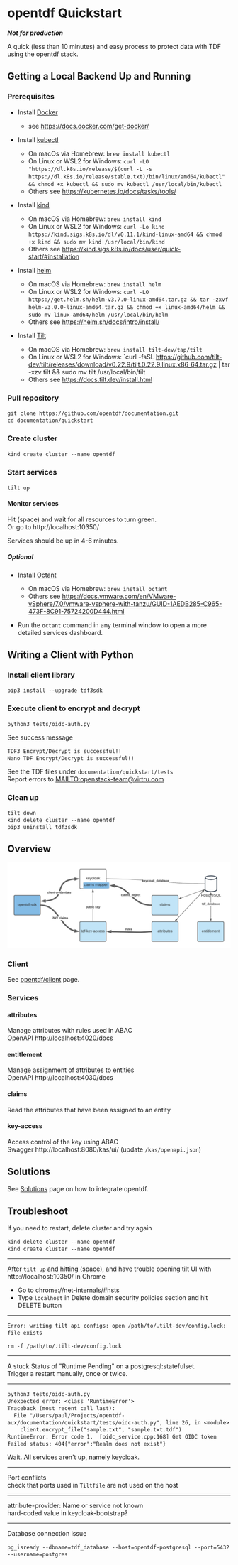 # opentdf Quickstart
***Not for production***  

A quick (less than 10 minutes) and easy process to protect data with TDF using the opentdf stack. 

## Getting a Local Backend Up and Running

### Prerequisites

- Install [Docker](https://www.docker.com/)
  - see https://docs.docker.com/get-docker/

- Install [kubectl](https://kubernetes.io/docs/reference/kubectl/overview/)
  - On macOs via Homebrew: `brew install kubectl`
  - On Linux or WSL2 for Windows: `curl -LO "https://dl.k8s.io/release/$(curl -L -s https://dl.k8s.io/release/stable.txt)/bin/linux/amd64/kubectl" && chmod +x kubectl && sudo mv kubectl /usr/local/bin/kubectl`
  - Others see https://kubernetes.io/docs/tasks/tools/

- Install [kind](https://kind.sigs.k8s.io/)
  - On macOS via Homebrew: `brew install kind`
  - On Linux or WSL2 for Windows: `curl -Lo kind https://kind.sigs.k8s.io/dl/v0.11.1/kind-linux-amd64 && chmod +x kind && sudo mv kind /usr/local/bin/kind`
  - Others see https://kind.sigs.k8s.io/docs/user/quick-start/#installation

- Install [helm](https://helm.sh/)
  - On macOS via Homebrew: `brew install helm`
  - On Linux or WSL2 for Windows: `curl -LO https://get.helm.sh/helm-v3.7.0-linux-amd64.tar.gz && tar -zxvf helm-v3.0.0-linux-amd64.tar.gz && chmod +x linux-amd64/helm && sudo mv linux-amd64/helm /usr/local/bin/helm`
  - Others see https://helm.sh/docs/intro/install/

- Install [Tilt](https://tilt.dev/)
  - On macOS via Homebrew: `brew install tilt-dev/tap/tilt`
  - On Linux or WSL2 for Windows: `curl -fsSL https://github.com/tilt-dev/tilt/releases/download/v0.22.9/tilt.0.22.9.linux.x86_64.tar.gz | tar -xzv tilt && sudo mv tilt /usr/local/bin/tilt
  - Others see https://docs.tilt.dev/install.html

### Pull repository
```shell
git clone https://github.com/opentdf/documentation.git
cd documentation/quickstart
```

### Create cluster

`kind create cluster --name opentdf`

### Start services

```shell
tilt up
```

#### Monitor services

Hit (space) and wait for all resources to turn green.  
Or go to http://localhost:10350/

Services should be up in 4-6 minutes.

##### Optional

- Install [Octant](https://octant.dev/)
  - On macOS via Homebrew: `brew install octant`
  - Others see https://docs.vmware.com/en/VMware-vSphere/7.0/vmware-vsphere-with-tanzu/GUID-1AEDB285-C965-473F-8C91-75724200D444.html

- Run the `octant` command in any terminal window to
open a more detailed services dashboard.

## Writing a Client with Python

### Install client library

```shell
pip3 install --upgrade tdf3sdk
```

### Execute client to encrypt and decrypt

```shell
python3 tests/oidc-auth.py
```

See success message
```text
TDF3 Encrypt/Decrypt is successful!!
Nano TDF Encrypt/Decrypt is successful!!
```
See the TDF files under `documentation/quickstart/tests`  
Report errors to <MAILTO:openstack-team@virtru.com>

### Clean up
```shell
tilt down
kind delete cluster --name opentdf
pip3 uninstall tdf3sdk
```

## Overview

![](../resource/quickstart-diagram.png)

### Client

See [opentdf/client](https://github.com/opentdf/client) page.

### Services

#### attributes

Manage attributes with rules used in ABAC  
OpenAPI http://localhost:4020/docs

#### entitlement

Manage assignment of attributes to entities  
OpenAPI http://localhost:4030/docs

#### claims

Read the attributes that have been assigned to an entity

#### key-access

Access control of the key using ABAC  
Swagger http://localhost:8080/kas/ui/ (update `/kas/openapi.json`)

## Solutions

See [Solutions](../solutions) page on how to integrate opentdf.

## Troubleshoot

If you need to restart, delete cluster and try again
```shell
kind delete cluster --name opentdf
kind create cluster --name opentdf
```

---

After `tilt up` and hitting (space), and have trouble opening tilt UI with http://localhost:10350/ in Chrome
- Go to chrome://net-internals/#hsts
- Type `localhost` in Delete domain security policies section and hit DELETE button

----
```text
Error: writing tilt api configs: open /path/to/.tilt-dev/config.lock: file exists
```
```shell
rm -f /path/to/.tilt-dev/config.lock
```

----
A stuck Status of "Runtime Pending" on a postgresql:statefulset.  
Trigger a restart manually, once or twice.

----

```text
python3 tests/oidc-auth.py
Unexpected error: <class 'RuntimeError'>
Traceback (most recent call last):
  File "/Users/paul/Projects/opentdf-aux/documentation/quickstart/tests/oidc-auth.py", line 26, in <module>
    client.encrypt_file("sample.txt", "sample.txt.tdf")
RuntimeError: Error code 1.  [oidc_service.cpp:168] Get OIDC token failed status: 404{"error":"Realm does not exist"}
```
Wait. All services aren't up, namely keycloak.

---

Port conflicts  
check that ports used in `Tiltfile` are not used on the host

----

attribute-provider: Name or service not known  
hard-coded value in keycloak-bootstrap?

---

Database connection issue
```angular2html
pg_isready --dbname=tdf_database --host=opentdf-postgresql --port=5432 --username=postgres
```
